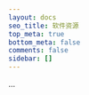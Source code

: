```yaml
---
layout: docs
seo_title: 软件资源
top_meta: true
bottom_meta: false
comments: false
sidebar: []
---
```


...